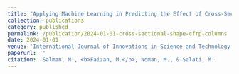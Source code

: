 ```yaml
---
title: "Applying Machine Learning in Predicting the Effect of Cross-Sectional Shape on the Axial Strength of Thermally Damaged and CFRP-Repaired Concrete Columns"
collection: publications
category: published
permalink: /publication/2024-01-01-cross-sectional-shape-cfrp-columns
date: 2024-01-01
venue: 'International Journal of Innovations in Science and Technology (IF = 4.312)'
paperurl: ''
citation: 'Salman, M., <b>Faizan, M.</b>, Noman, M., & Salati, M.'
---
```

